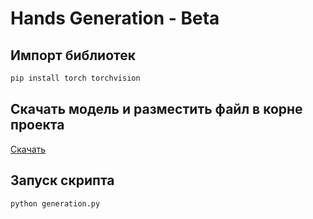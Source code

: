 # Hands Generation - Beta

## Импорт библиотек
```sh
pip install torch torchvision
```

## Скачать модель и разместить файл в корне проекта
[Скачать](https://drive.google.com/file/d/1OLhOsS4CC9ihYHrAZRheKm1bbW9jVMcs/view?usp=sharing)

## Запуск скрипта
```sh
python generation.py
```